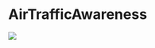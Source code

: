 # AirTrafficAwareness
![](https://github.com/TondiToday/AirTrafficAwareness/workflows/Guardians%20of%20the%20Compiler/badge.svg)
